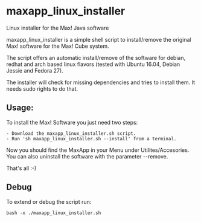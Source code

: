 # maxapp_linux_installer
Linux installer for the Max! Java software

maxapp_linux_installer is a simple shell script to install/remove the original
Max! software for the Max! Cube system.

The script offers an automatic install/remove of the software for debian, redhat and arch based
linux flavors (tested with Ubuntu 16.04, Debian Jessie and Fedora 27).

The installer will check for missing dependencies and tries to install them. 
It needs sudo rights to do that.

## Usage:
To install the Max! Software you just need two steps:

	- Download the maxapp_linux_installer.sh script.
	- Run 'sh maxapp_linux_installer.sh --install' from a terminal.

Now you should find the MaxApp in your Menu under Utilites/Accesories.
You can also uninstall the software with the parameter --remove.

That's all :-)

## Debug
To extend or debug the script run:
```
bash -x ./maxapp_linux_installer.sh
```
